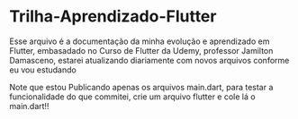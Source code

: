 # Trilha-Aprendizado-Flutter
 Esse arquivo é a documentação da minha evolução e aprendizado em Flutter, embasadado no Curso de Flutter da Udemy, professor Jamilton Damasceno, estarei atualizando diariamente com novos arquivos conforme eu vou estudando
 
 Note que estou Publicando apenas os arquivos main.dart, para testar a funcionalidade do que commitei, crie um arquivo flutter e cole lá o main.dart!!
